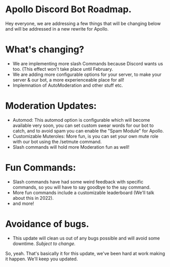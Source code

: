 # Apollo Discord Bot Roadmap.
Hey everyone, we are addressing a few things that will be changing below and will be addressed in a new rewrite for Apollo.

# What's changing?
- We are implementing more slash Commands because Discord wants us too. (This effect won't take place until February.
- We are adding more configurable options for your server, to make your server & our bot, a more experienceable place for all!
- Implemnation of AutoModeration and other stuff etc.

# Moderation Updates:
- Automod: This automod option is configurable which will become available very soon, you can set custom swear words for our bot to catch, and to avoid spam you can enable the "Spam Module" for Apollo.
- Customizable Muteroles: More fun, is you can set your own mute role with our bot using the /setmute command.
- Slash commands will hold more Moderation fun as well!


# Fun Commands: 
- Slash commands have had some weird feedback with specific commands, so you will have to say goodbye to the say command.
- More fun commands include a customizable leaderboard (We'll talk about this in 2022).
- and more!


# Avoidance of bugs.
- This update will clean us out of any bugs possible and will avoid some downtime. _Subject to change._



So, yeah. That's basically it for this update, we've been hard at work making it happen. We'll keep you updated.
